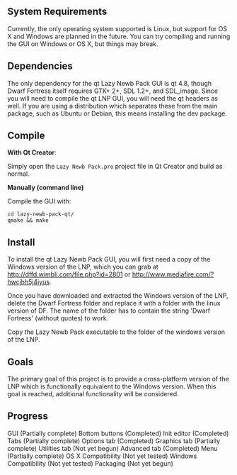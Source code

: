 System Requirements
-------------------
Currently, the only operating system supported is Linux, but support for OS X and Windows are planned in the future. You can try compiling and running the GUI on Windows or OS X, but things may break.

Dependencies
------------
The only dependency for the qt Lazy Newb Pack GUI is qt 4.8, though Dwarf Fortress itself requires GTK+ 2+, SDL 1.2+, and SDL\_image. Since you will need to compile the qt LNP GUI, you will need the qt headers as well. If you are using a distribution which separates these from the main package, such as Ubuntu or Debian, this means installing the dev package.

Compile
-------
**With Qt Creator**:

Simply open the `Lazy Newb Pack.pro` project file in Qt Creator and build as
normal.

**Manually (command line)**

Compile the GUI with:

    cd lazy-newb-pack-qt/
    qmake && make

Install
-------
To install the qt Lazy Newb Pack GUI, you will first need a copy of the Windows version of the LNP, which you can grab at http://dffd.wimbli.com/file.php?id=2801 or http://www.mediafire.com/?hwcjhh5j4jyus.

Once you have downloaded and extracted the Windows version of the LNP, delete the Dwarf Fortress folder and replace it with a folder with the linux version of DF. The name of the folder has to contain the string 'Dwarf Fortress' (without quotes) to work.

Copy the Lazy Newb Pack executable to the folder of the windows version of the LNP.

Goals
-----
The primary goal of this project is to provide a cross-platform version of the LNP which is functionally equivalent to the Windows version. When this goal is reached, additional functionality will be considered.

Progress
--------
GUI (Partially complete)
  Bottom buttons (Completed)
    Init editor (Completed)
  Tabs (Partially complete)
    Options tab (Completed)
    Graphics tab (Partially complete)
    Utilities tab (Not yet begun)
    Advanced tab (Completed)
  Menu (Partially complete)
OS X Compatibility (Not yet tested)
Windows Compatibility (Not yet tested)
Packaging (Not yet begun)
